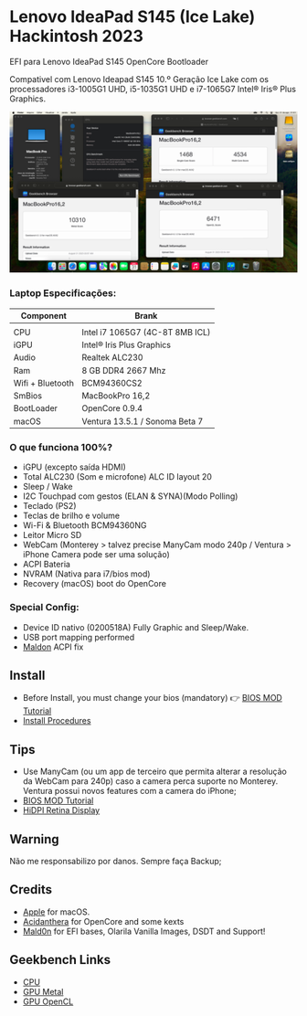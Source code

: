 # Lenovo IdeaPad S145 (Ice Lake) Hackintosh 2023


EFI para Lenovo IdeaPad S145 OpenCore Bootloader

Compativel com Lenovo Ideapad S145 10.º Geração Ice Lake com os processadores i3-1005G1 UHD, i5-1035G1 UHD e i7-1065G7 Intel® Iris® Plus Graphics.


![Geekbench Lenovo S145 Ice Lake i7-1065G7](geekbench.png)
                                         
### Laptop Especificações:


| Component        | Brank                              |
| ---------------- | ---------------------------------- |
|                                                       |
| CPU              | Intel i7 1065G7 (4C-8T 8MB ICL)    |
| iGPU             | Intel® Iris Plus Graphics          |
| Audio            | Realtek ALC230                     |
| Ram              | 8 GB DDR4 2667 Mhz                 |
| Wifi + Bluetooth | BCM94360CS2                        |
| SmBios           | MacBookPro 16,2                    |
| BootLoader       | OpenCore 0.9.4                     |
| macOS            | Ventura 13.5.1 / Sonoma Beta 7     |


### O que funciona 100%?

- iGPU (excepto saída HDMI)
- Total ALC230 (Som e microfone) ALC ID layout 20
- Sleep / Wake
- I2C Touchpad com gestos (ELAN & SYNA)(Modo Polling)
- Teclado (PS2)
- Teclas de brilho e volume
- Wi-Fi & Bluetooth BCM94360NG
- Leitor Micro SD 
- WebCam (Monterey > talvez precise ManyCam modo 240p / Ventura > iPhone Camera pode ser uma solução)
- ACPI Bateria
- NVRAM (Nativa para i7/bios mod)
- Recovery (macOS) boot do OpenCore


### Special Config:

- Device ID nativo (0200518A) Fully Graphic and Sleep/Wake.
- USB port mapping performed
- [Maldon](olarila.com) ACPI fix

## Install

- Before Install, you must change your bios (mandatory) 👉 [BIOS MOD Tutorial](https://www.youtube.com/watch?v=i5AYuSpQNYY&t=0s)
- [Install Procedures](https://youtu.be/a0Its5_crG4)

## Tips

- Use ManyCam (ou um app de terceiro que permita alterar a resolução da WebCam para 240p) caso a camera perca suporte no Monterey. Ventura possui novos features com a camera do iPhone;
- [BIOS MOD Tutorial](https://www.youtube.com/watch?v=i5AYuSpQNYY&t=0s)
- [HiDPI Retina Display](https://www.youtube.com/watch?v=_fNvIfPxOEA&t=0s)

## Warning

Não me responsabilizo por danos. Sempre faça Backup;

## Credits

- [Apple](https://apple.com/osx) for macOS.
- [Acidanthera](https://github.com/acidanthera) for OpenCore and some kexts
- [Mald0n](https://www.olarila.com/topic/9918-olarila-hackintosh-hackbook-lenovo-ideapad-s145-10th-gen-catalina-big-sur-monterey-full-dsdt-patches-clover-and-opencore) for EFI bases, Olarila Vanilla Images, DSDT and Support!

## Geekbench Links

- [CPU](https://browser.geekbench.com/v6/cpu/2447662)
- [GPU Metal](https://browser.geekbench.com/v6/compute/866832)
- [GPU OpenCL](https://browser.geekbench.com/v6/compute/866826)
